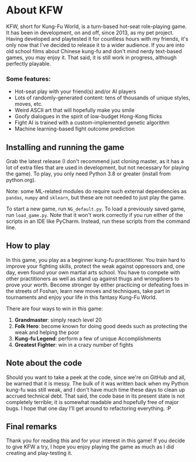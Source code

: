 # About KFW

KFW, short for Kung-Fu World, is a turn-based hot-seat role-playing game. It has been in development, on and off, since 2013, as my pet project. Having developed and playtested it for countless hours with my friends, it's only now that I've decided to release it to a wider audience. If you are into old school films about Chinese kung-fu and don't mind nerdy text-based games, you may enjoy it. That said, it is still work in progress, although perfectly playable.  

### Some features:

* Hot-seat play with your friend(s) and/or AI players
* Lots of randomly-generated content: tens of thousands of unique styles, moves, etc.
* Weird ASCII art that will hopefully make you smile
* Goofy dialogues in the spirit of low-budget Hong-Kong flicks
* Fight AI is trained with a custom-implemented genetic algorithm
* Machine learning-based fight outcome prediction

## Installing and running the game

Grab the latest release (I don't recommend just cloning master, as it has a lot of extra files that are used in development, but not necessary for playing the game). To play, you only need Python 3.8 or greater (install from python.org).  

Note: some ML-related modules do require such external dependencies as `pandas`, `numpy` and `sklearn`, but these are not needed to just play the game. 

To start a new game, run `NG_default.py`. To load a previously saved game, run `load_game.py`.  Note that it won't work correctly if you run either of the scripts in an IDE like PyCharm. Instead, run these scripts from the command line.

## How to play

In this game, you play as a beginner kung-fu practitioner. You train hard to improve your fighting skills, protect the weak against oppressors and, one day, even found your own martial arts school. You have to compete with other practitioners as well as stand up against thugs and wrongdoers to prove your worth. Become stronger by either practicing or defeating foes in the streets of Foshan, learn new moves and techniques, take part in tournaments and enjoy your life in this fantasy Kung-Fu World.

There are four ways to win in this game:
1. **Grandmaster**: simply reach level 20
2. **Folk Hero**: become known for doing good deeds such as protecting the weak and helping the poor
3. **Kung-fu Legend**: perform a few of unique Accomplishments
4. **Greatest Fighter**: win in a crazy number of fights

## Note about the code

Should you want to take a peek at the code, since we're on GitHub and all, be warned that it is messy. The bulk of it was written back when my Python kung-fu was still weak, and I don't have much time these days to clean up accrued technical debt. That said, the code base in its present state is not completely terrible; it is somewhat readable and hopefully free of major bugs. I hope that one day I'll get around to refactoring everything. :P

## Final remarks

Thank you for reading this and for your interest in this game! If you decide to give KFW a try, I hope you enjoy playing the game as much as I did creating and play-testing it. 
